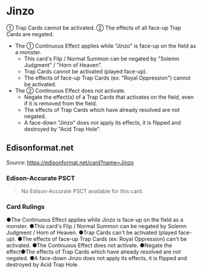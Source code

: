 # Jinzo

① Trap Cards cannot be activated. ② The effects of all face-up Trap Cards are negated.

*   The ① Continuous Effect applies while "Jinzo" is face-up on the field as a monster.
    *   This card's Flip / Normal Summon can be negated by "Solemn Judgment" / "Horn of Heaven".
    *   Trap Cards cannot be activated (played face-up).
    *   The effects of face-up Trap Cards (ex: "Royal Oppression") cannot be activated.
*   The ② Continuous Effect does not activate.
    *   Negate the effect(s) of a Trap Cards that activates on the field, even if it is removed from the field.
    *   The effects of Trap Cards which have already resolved are not negated.
    *   A face-down "Jinzo" does not apply its effects, it is flipped and destroyed by "Acid Trap Hole".

## Edisonformat.net

Source: https://edisonformat.net/card?name=Jinzo

### Edison-Accurate PSCT

> No Edison-Accurate PSCT available for this card.

### Card Rulings

●The Continuous Effect applies while Jinzo is face-up on the field as a monster.
●This card's Flip / Normal Summon can be negated by Solemn Judgment / Horn of Heaven.
●Trap Cards can't be activated (played face-up).
●The effects of face-up Trap Cards (ex: Royal Oppression) can't be activated.
●The Continuous Effect does not activate.
●Negate the effect●The effects of Trap Cards which have already resolved are not negated.
●A face-down Jinzo does not apply its effects, it is flipped and destroyed by Acid Trap Hole.
            